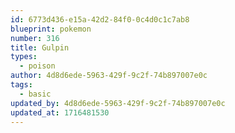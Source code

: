 ```yaml
---
id: 6773d436-e15a-42d2-84f0-0c4d0c1c7ab8
blueprint: pokemon
number: 316
title: Gulpin
types:
  - poison
author: 4d8d6ede-5963-429f-9c2f-74b897007e0c
tags:
  - basic
updated_by: 4d8d6ede-5963-429f-9c2f-74b897007e0c
updated_at: 1716481530
---
```

